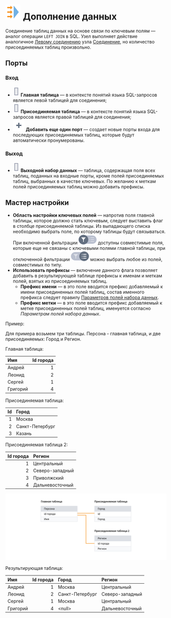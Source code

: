 # ![Дополнение данных](../../images/icons/vendors/enrichdata.svg) Дополнение данных

Соединение таблиц данных на основе связи по ключевым полям — аналог операции `LEFT JOIN` в SQL. Узел выполняет действие аналогичное [Левому соединению](./join/left.md) узла [Соединение](./join/README.md), но количество присоединяемых таблиц произвольно.

## Порты

### Вход

* ![Главная таблица](../../images/icons/ports/input_table_inactive.svg) **Главная таблица** — в контексте понятий языка SQL-запросов является левой таблицей для соединения;
* ![Присоединяемая таблица](../../images/icons/ports/input_table_inactive.svg) **Присоединяемая таблица** — в контексте понятий языка SQL-запросов является правой таблицей для соединения;
* ![Добавить порт](../../images/icons/toolbar-controls/plus-native_default.svg) **Добавить еще один порт** — создает новые порты входа для последующих присоединяемых таблиц, которые будут автоматически пронумерованы.

### Выход

* ![Выходной набор данных](../../images/icons/ports/input_table_inactive.svg) **Выходной набор данных** — таблица, содержащая поля всех таблиц, поданных на входные порты, кроме полей присоединяемых таблиц, выбранных в качестве ключевых. По желанию к меткам полей присоединяемых таблиц можно добавить префиксы.

## Мастер настройки

* **Область настройки ключевых полей** — напротив поля главной таблицы, которое должно стать ключевым, следует выставить флаг в столбце присоединяемой таблицы. Из выпадающего списка необходимо выбрать поле, по которому таблицы будут связываться. При включенной фильтрации ![Включенная фильтрация](../../images/icons/filter-switcher/filter-switcher-filterswitch-off_default.svg) доступны совместимые поля, которые еще не связаны с ключевыми полями главной таблицы, при отключенной фильтрации ![Выключенная фильтрация](../../images/icons/filter-switcher/filter-switcher-filterswitch-on_default.svg) можно выбрать любое из полей, совместимых по типу.
* **Использовать префиксы** — включение данного флага позволяет добавить в результирующей таблице префиксы к именам и меткам полей, взятых из присоединяемых таблиц.
  * **Префикс имени** — в это поле вводится префикс добавляемый к имени присоединенных полей таблиц, состав именного префикса следует правилу [Параметров полей набора данных](../../data/datasetfieldoptions.md).
  * **Префикс метки** — в это поле вводится префикс добавляемый к метке присоединенных полей таблиц, именуется согласно *Параметрам полей набора данных*.

Пример:

Для примера возьмем три таблицы. Персона - главная таблица, и две присоединяемых: Город и Регион.

Главная таблица:

|Имя|Id города|
|:-|-:|
|Андрей|1|
|Леонид|2|
|Сергей|1|
|Григорий|4|

Присоединяемая таблица:

|Id|Город|
|-:|:-|
|1|Москва|
|2|Санкт-Петербург|
|3|Казань|

Присоединяемая таблица 2:

|Id города|Регион|
|-:|:-|
|1|Центральный|
|2|Северо-западный|
|3|Приволжский|
|4|Дальневосточный|

![Порядок связей при присоединении.](./supplementation.svg)

Результирующая таблица:

|Имя|Id города|Город|Регион|
|:-|-:|:-|:-|
|Андрей|1|Москва|Центральный|
|Леонид|2|Санкт-Петербург|Северо-западный|
|Сергей|1|Москва|Центральный|
|Григорий|4|&#60;null>|Дальневосточный|